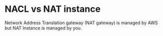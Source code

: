# NACL vs NAT instance

Network Address Translation gateway (NAT gateway) is managed by AWS but NAT Instance is managed by you.
